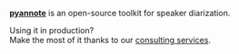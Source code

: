 [**pyannote**](https://github.com/pyannote/pyannote-audio) is an open-source toolkit for speaker diarization.  

Using it in production?  
Make the most of it thanks to our [consulting services](https://herve.niderb.fr/consulting.html).
